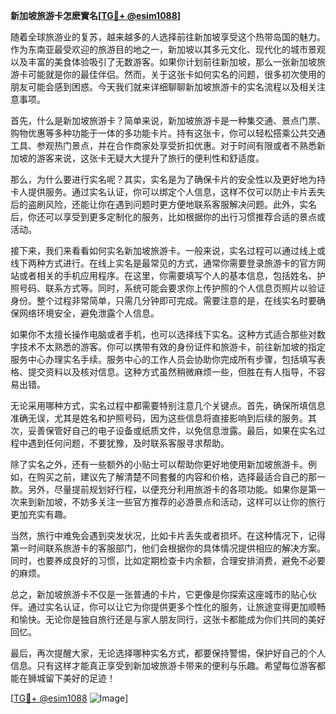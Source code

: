 **新加坡旅游卡怎麽實名[[TG💪+ @esim1088](https://t.me/s/esim1088)]**

随着全球旅游业的复苏，越来越多的人选择前往新加坡享受这个热带岛国的魅力。作为东南亚最受欢迎的旅游目的地之一，新加坡以其多元文化、现代化的城市景观以及丰富的美食体验吸引了无数游客。如果你计划前往新加坡，那么一张新加坡旅游卡可能就是你的最佳伴侣。然而，关于这张卡如何实名的问题，很多初次使用的朋友可能会感到困惑。今天我们就来详细聊聊新加坡旅游卡的实名流程以及相关注意事项。

首先，什么是新加坡旅游卡？简单来说，新加坡旅游卡是一种集交通、景点门票、购物优惠等多种功能于一体的多功能卡片。持有这张卡，你可以轻松搭乘公共交通工具、参观热门景点，并在合作商家处享受折扣优惠。对于时间有限或者不熟悉新加坡的游客来说，这张卡无疑大大提升了旅行的便利性和舒适度。

那么，为什么要进行实名呢？其实，实名是为了确保卡片的安全性以及更好地为持卡人提供服务。通过实名认证，你可以绑定个人信息，这样不仅可以防止卡片丢失后的盗刷风险，还能让你在遇到问题时更方便地联系客服解决问题。此外，实名后，你还可以享受到更多定制化的服务，比如根据你的出行习惯推荐合适的景点或活动。

接下来，我们来看看如何实名新加坡旅游卡。一般来说，实名过程可以通过线上或线下两种方式进行。在线上实名是最常见的方式，通常你需要登录旅游卡的官方网站或者相关的手机应用程序。在这里，你需要填写个人的基本信息，包括姓名、护照号码、联系方式等。同时，系统可能会要求你上传护照的个人信息页照片以验证身份。整个过程非常简单，只需几分钟即可完成。需要注意的是，在线实名时要确保网络环境安全，避免泄露个人信息。

如果你不太擅长操作电脑或者手机，也可以选择线下实名。这种方式适合那些对数字技术不太熟悉的游客。你可以携带有效的身份证件和旅游卡，前往新加坡的指定服务中心办理实名手续。服务中心的工作人员会协助你完成所有步骤，包括填写表格、提交资料以及核对信息。这种方式虽然稍微麻烦一些，但胜在有人指导，不容易出错。

无论采用哪种方式，实名过程中都需要特别注意几个关键点。首先，确保所填信息准确无误，尤其是姓名和护照号码，因为这些信息将直接影响到后续的服务。其次，妥善保管好自己的电子设备或纸质文件，以免信息泄露。最后，如果在实名过程中遇到任何问题，不要犹豫，及时联系客服寻求帮助。

除了实名之外，还有一些额外的小贴士可以帮助你更好地使用新加坡旅游卡。例如，在购买之前，建议先了解清楚不同套餐的内容和价格，选择最适合自己的那一款。另外，尽量提前规划好行程，以便充分利用旅游卡的各项功能。如果你是第一次来到新加坡，不妨多关注一些官方推荐的必游景点和活动，这样可以让你的旅行更加充实有趣。

当然，旅行中难免会遇到突发状况，比如卡片丢失或者损坏。在这种情况下，记得第一时间联系旅游卡的客服部门，他们会根据你的具体情况提供相应的解决方案。同时，也要养成良好的习惯，比如定期检查卡内余额，合理安排消费，避免不必要的麻烦。

总之，新加坡旅游卡不仅是一张普通的卡片，它更像是你探索这座城市的贴心伙伴。通过实名认证，你可以让它为你提供更多个性化的服务，让旅途变得更加顺畅和愉快。无论你是独自旅行还是与家人朋友同行，这张卡都能成为你们共同的美好回忆。

最后，再次提醒大家，无论选择哪种实名方式，都要保持警惕，保护好自己的个人信息。只有这样才能真正享受到新加坡旅游卡带来的便利与乐趣。希望每位游客都能在狮城留下美好的足迹！

[[TG💪+ @esim1088](https://t.me/s/esim1088) ![Image](https://i.postimg.cc/4NQfJmqS/Snipaste-2025-05-13-00-14-12.png)]